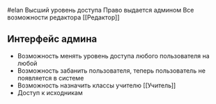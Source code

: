 #elan 
Высший уровень доступа
Право выдается админом
Все возможности редактора [[Редактор]]

## Интерфейс админа
* Возможность менять уровень доступа любого пользователя на любой
* Возможность забанить пользователя, теперь пользователь не появляется в системе
* Возможность назначить классы учителю [[Учитель]]
* Доступ к исходникам 